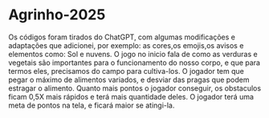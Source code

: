 # Agrinho-2025
Os códigos foram tirados do ChatGPT, com algumas modificações e adaptações que adicionei, por exemplo: as cores,os emojis,os avisos e elementos como: Sol e nuvens.
O jogo no inicio fala de como as verduras e vegetais são importantes para o funcionamento do nosso corpo, e que para termos eles, precisamos do campo para cultiva-los. O jogador tem que pegar o máximo de alimentos variados, e desviar das pragas que podem estragar o alimento. Quanto mais pontos o jogador conseguir, os obstaculos ficam 0,5X mais rápidos e terá mais quantidade deles. 
O jogador terá uma meta de pontos na tela, e ficará maior se atingi-la.

